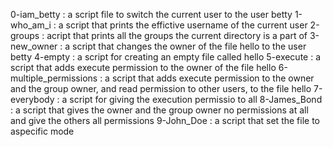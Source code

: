 0-iam_betty : a script file to switch the current user to the user betty
1-who_am_i : a script that prints the effictive username of the current user
2-groups : acript that prints all the groups the current directory is a part of
3-new_owner : a script that changes the owner of the file hello to the user betty
4-empty : a script for creating an empty file called hello
5-execute : a script that adds execute permission to the owner of the file hello
6-multiple_permissions : a script that adds execute permission to the owner and the group owner, and read permission to other users, to the file hello
7-everybody : a script for giving the execution permissio to all
8-James_Bond : a script that gives the owner and the group owner no permissions at all and give the others all permissions
9-John_Doe : a script that set the file to aspecific mode
